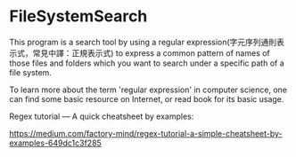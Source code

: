 # FileSystemSearch

This program is a search tool by using a regular expression(字元序列通則表示式，常見中譯：正規表示式) to express a common pattern of names of those files and folders which you want to search under a specific path of a file system.

To learn more about the term 'regular expression' in computer science, one can find some basic resource on Internet, or read book for its basic usage.

Regex tutorial — A quick cheatsheet by examples:

https://medium.com/factory-mind/regex-tutorial-a-simple-cheatsheet-by-examples-649dc1c3f285
